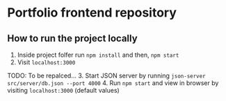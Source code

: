# Portfolio frontend repository


## How to run the project locally

1. Inside project folfer run `npm install` and then, `npm start`
2. Visit `localhost:3000`

TODO: To be repalced...
3. Start JSON server by running `json-server src/server/db.json --port 4000`
4. Run `npm start` and view in browser by visiting `localhost:3000` (default values)